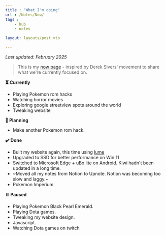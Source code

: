 ```yaml
---
title : "What I'm doing"
url : /Notes/Now/
tags : 
    - hub
    - notes

layout: layouts/post.vto

---
```


*Last updated: February 2025*

> This is my [now page](https://nownownow.com/about) - inspired by Derek Sivers' movement to share what we're currently focused on.

**⏳ Currently**

- Playing Pokemon rom hacks
- Watching horror movies
- Exploring google streetview spots around the world
- Tweaking website

**📌 Planning**

- Make another Pokemon rom hack.

**✔️ Done**

- Built my website again, this time using [lume](https://lume.land)
- Upgraded to SSD for better performance on Win 11
- Switched to Microsoft Edge + uBo lite on Android. Kiwi hadn't been updated in a long time.
- ~Moved all my notes from Notion to Upnote. Notion was becoming too slow and laggy.~
- Pokemon Imperium

**⏸️ Paused**

- Playing Pokemon Black Pearl Emerald.
- Playing Dota games.
- Tweaking my website design.
- Javascript.
- Watching Dota games on twitch